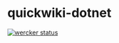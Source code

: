 # quickwiki-dotnet

[![wercker status](https://app.wercker.com/status/481b78bb72fd23f68a984e04c13a611b/m "wercker status")](https://app.wercker.com/project/bykey/481b78bb72fd23f68a984e04c13a611b)
